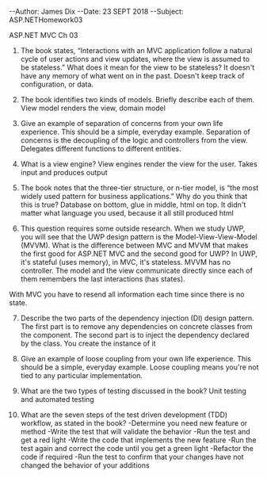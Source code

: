 --Author: James Dix
--Date: 23 SEPT 2018
--Subject: ASP.NETHomework03

ASP.NET MVC Ch 03
1. The book states, “Interactions with an MVC application follow a natural cycle of user actions and view updates, where the view is assumed to be stateless.” What does it mean for the view to be stateless?
It doesn't have any memory of what went on in the past. Doesn't keep track of configuration, or data.

2. The book identifies two kinds of models. Briefly describe each of them.
View model renders the view, domain model

3. Give an example of separation of concerns from your own life experience. This should be a simple, everyday example.
Separation of concerns is the decoupling of the logic and controllers from the view. Delegates different functions to different entities.

4. What is a view engine?
View engines render the view for the user. Takes input and produces output

5. The book notes that the three-tier structure, or n-tier model, is “the most widely used pattern for business applications.” Why do you think that this is true?
Database on bottom, glue in middle, html on top. It didn't matter what language you used, because it all still produced html

6. This question requires some outside research. When we study UWP, you will see that the UWP design pattern is the Model-View-View-Model (MVVM). What is the difference between MVC and MVVM that makes the first good for ASP.NET MVC and the second good for UWP?
In UWP, it's stateful (uses memory), in MVC, it's stateless. MVVM has no controller. The model and the view communicate directly since each of them remembers the last interactions (has states).

With MVC you have to resend all information each time since there is no state.

7. Describe the two parts of the dependency injection (DI) design pattern.
The first part is to remove any dependencies on concrete classes from the component. The second part is to inject the dependency declared by the class. You create the instance of it

8. Give an example of loose coupling from your own life experience. This should be a simple, everyday example.
Loose coupling means you're not tied to any particular implementation.

9. What are the two types of testing discussed in the book?
 Unit testing and automated testing

10. What are the seven steps of the test driven development (TDD) workflow, as stated in the book?
-Determine you need new feature or method -Write the test that will validate the behavior -Run the test and get a red light -Write the code that implements the new feature -Run the test again and correct the code until you get a green light -Refactor the code if required -Run the test to confirm that your changes have not changed the behavior of your additions